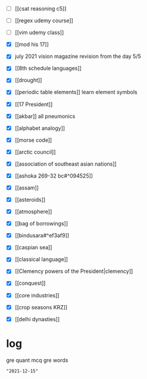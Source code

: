 - [ ] [[csat reasoning c5]]
- [ ] [[regex udemy course]]
- [ ] [[vim udemy class]]
- [x] [[mod his 17]]
- [x] july 2021 vision magazine revision from the day 5/5
- [x] [[8th schedule languages]]
- [x] [[drought]]
- [x] [[periodic table elements]] learn element symbols

- [x] [[17 President]]
- [x] [[akbar]] all pneumonics
- [x] [[alphabet analogy]]
- [x] [[morse code]]
- [x] [[arctic council]]
- [x] [[association of southeast asian nations]]
- [x] [[ashoka 269-32 bc#^094525]]
- [x] [[assam]]
- [x] [[asteroids]]
- [x] [[atmosphere]]
- [x] [[bag of borrowings]]
- [x] [[bindusara#^ef3af9]]

- [x] [[caspian sea]]
- [x] [[classical language]]
- [x] [[Clemency powers of the President|clemency]]
- [x] [[conquest]]
- [x] [[core industries]]
- [x] [[crop seasons KRZ]]
- [x] [[delhi dynasties]]

# log
gre quant mcq
gre words

```query 2021-11-07 00:37
"2021-12-15"
```